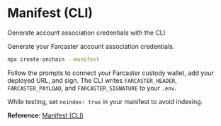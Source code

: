 # Manifest (CLI)

Generate account association credentials with the CLI

Generate your Farcaster account association credentials.

```bash
npx create-onchain --manifest
```

Follow the prompts to connect your Farcaster custody wallet, add your deployed URL, and sign. The CLI writes `FARCASTER_HEADER`, `FARCASTER_PAYLOAD`, and `FARCASTER_SIGNATURE` to your `.env`.

While testing, set `noindex: true` in your manifest to avoid indexing.

**Reference:** [Manifest (CLI)](https://docs.base.org/cookbook/minikit/manifest-cli)